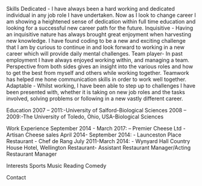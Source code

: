   Skills
 Dedicated - I have always been a hard working and dedicated individual in any job role I have undertaken. Now as I look to change career I 
 am showing a heightened sense of dedication within full time education and looking for a successful new career path for the future.
 Inquisitive - Having an inquisitive nature has always brought great enjoyment when harvesting new knowledge. I have found coding to be a new
 and exciting challenge that I am by curious to continue in and look forward to working in a new career which will provide daily mental challenges.
 Team player- In past employment I have always enjoyed working within, and managing a team. Perspective from both sides gives an insight into
 the various roles and how to get the best from myself and others while working together. Teamwork has helped me hone communication skills in
 order to work well together.
 Adaptable - Whilst working, I have been able to step up to challenges I have been presented with, whether it is taking on new
 job roles and the tasks involved, solving problems or following in a new vastly different career.
 
 
  Education 
 2007 – 2011:-University of Salford-Biological Sciences
 2008 – 2009:-The University of Toledo, Ohio, USA-Biological Sciences
 
 Work Experience 
September 2014 - March 2017: – Premier Cheese Ltd - Artisan Cheese sales 
April 2014- September 2014: - Launceston Place Restaurant - Chef de Rang
July 2011-March 2014: - Wynyard Hall Country House Hotel, Wellington Restaurant- Assistant Restaurant Manager/Acting Restaurant Manager

Interests
Sports 
Music 
Reading 
Comedy 

Contact
